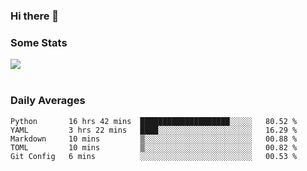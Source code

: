 ### Hi there 👋

<!--
**haruishi43/haruishi43** is a ✨ _special_ ✨ repository because its `README.md` (this file) appears on your GitHub profile.

Here are some ideas to get you started:

- 🔭 I’m currently working on ...
- 🌱 I’m currently learning ...
- 👯 I’m looking to collaborate on ...
- 🤔 I’m looking for help with ...
- 💬 Ask me about ...
- 📫 How to reach me: ...
- 😄 Pronouns: ...
- ⚡ Fun fact: ...
-->

### Some Stats
<div>
  <img align="center" src="https://github-readme-stats.vercel.app/api?username=haruishi43&count_private=true&show_icons=true" />
</div>

</br>

### Daily Averages

<!--START_SECTION:waka-->
```text
Python       16 hrs 42 mins  ████████████████████░░░░░   80.52 % 
YAML         3 hrs 22 mins   ████░░░░░░░░░░░░░░░░░░░░░   16.29 % 
Markdown     10 mins         ▒░░░░░░░░░░░░░░░░░░░░░░░░   00.88 % 
TOML         10 mins         ▒░░░░░░░░░░░░░░░░░░░░░░░░   00.82 % 
Git Config   6 mins          ░░░░░░░░░░░░░░░░░░░░░░░░░   00.53 % 
```
<!--END_SECTION:waka-->
